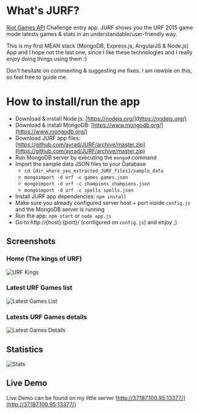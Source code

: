# What's JURF?
[Riot Games API](https://developer.riotgames.com/) Challenge entry app. JURF shows you the URF 2015 game mode latests games & stats in an understandable/user-friendly way.

This is my first MEAN stack (MongoDB, Express.js, AngularJS & Node.js) App and I hope not the last one, since I like these technologies and I really enjoy doing things using them :)

Don't hesitate on commenting & suggesting me fixes. I am newbie on this, so feel free to guide me.

# How to install/run the app
* Download & install Node.js: [https://nodejs.org/](https://nodejs.org/)
* Download & install MongoDB: [https://www.mongodb.org/](https://www.mongodb.org/)
* Download JURF app files: [https://github.com/ayrad/JURF/archive/master.zip](https://github.com/ayrad/JURF/archive/master.zip)
* Run MongoDB server by executing the `mongod` command
* Import the sample data JSON files to your Database
    * `cd {dir_where_you_extracted_JURF_files}/sample_data`
    * `mongoimport -d urf -c games games.json`
    * `mongoimport -d urf -c champions champions.json`
    * `mongoimport -d urf -c spells spells.json`
* Install JURF app dependencies: `npm install`
* Make sure you already configured server host + port inside `config.js` and the MongoDB server is running
* Run the app: `npm start` or `node app.js`
* Go to http://{host}:{port}/ (configured on `config.js`) and enjoy ;)

## Screenshots
### Home (The kings of URF)
![URF Kings](http://37.187.100.95:13377/screenshots/kings-home.jpg)

### Latest URF Games list
![Latest Games List](http://37.187.100.95:13377/screenshots/latestgames-list.jpg)

### Latests URF Games details
![Latest Games Details](http://37.187.100.95:13377/screenshots/latestgames-detail.jpg)

## Statistics
![Stats](http://37.187.100.95:13377/screenshots/stats.jpg)

## Live Demo
Live Demo can be found on my little server [http://37.187.100.95:13377/](http://37.187.100.95:13377/)